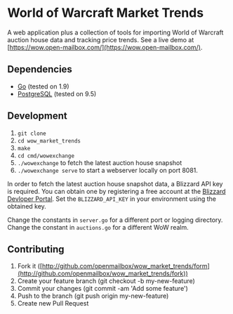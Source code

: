 # World of Warcraft Market Trends
A web application plus a collection of tools for importing World of Warcraft auction house data and tracking price trends. See a live demo at [https://wow.open-mailbox.com/](https://wow.open-mailbox.com/).

## Dependencies
* [Go](https://golang.org/) (tested on 1.9)
* [PostgreSQL](https://www.postgresql.org/) (tested on 9.5)

## Development
1. `git clone`
2. `cd wow_market_trends`
3. `make`
4. `cd cmd/wowexchange`
5. `./wowexchange` to fetch the latest auction house snapshot
6. `./wowexchange serve` to start a webserver locally on port 8081.

In order to fetch the latest auction house snapshot data, a Blizzard API key is required. You can obtain one by registering a free account at the [Blizzard Devloper Portal](https://dev.battle.net/). Set the `BLIZZARD_API_KEY` in your environment using the obtained key.

Change the constants in `server.go` for a different port or logging directory. Change the constant in `auctions.go` for a different WoW realm.

## Contributing
1. Fork it ([http://github.com/openmailbox/wow_market_trends/form](http://github.com/openmailbox/wow_market_trends/fork))
2. Create your feature branch (git checkout -b my-new-feature)
3. Commit your changes (git commit -am 'Add some feature')
4. Push to the branch (git push origin my-new-feature)
5. Create new Pull Request
